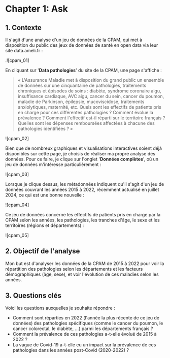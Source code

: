 # Chapter 1: Ask

## 1. Contexte

Il s'agit d'une analyse d'un jeu de données de la CPAM, qui met à disposition du public des jeux de données de santé en open data via leur site data.ameli.fr :

.![cpam_01]

En cliquant sur '**Data pathologies**' du site de la CPAM, une page s'affiche :

> « L'Assurance Maladie met à disposition du grand public un ensemble de données sur une cinquantaine de pathologies, traitements chroniques et épisodes de soins : diabète, syndrome coronaire aigu, insuffisance cardiaque, AVC aigu, cancer du sein, cancer du poumon, maladie de Parkinson, épilepsie, mucoviscidose, traitements anxiolytiques, maternité, etc. Quels sont les effectifs de patients pris en charge pour ces différentes pathologies ? Comment évolue la prévalence ? Comment l'effectif est-il réparti sur le territoire français ? Quelles sont les dépenses remboursées affectées à chacune des pathologies identifiées ? »

![cpam_02]

Bien que de nombreux graphiques et visualisations interactives soient déjà disponibles sur cette page, je choisis de réaliser ma propre analyse des données. Pour ce faire, je clique sur l'onglet '**Données complètes**', où un jeu de données m'intéresse particulièrement :

![cpam_03]

Lorsque je clique dessus, les métadonnées indiquent qu'il s'agit d'un jeu de données couvrant les années 2015 à 2022, récemment actualisé en juillet 2024, ce qui est une bonne nouvelle :

![cpam_04]

Ce jeu de données concerne les effectifs de patients pris en charge par la CPAM selon les années, les pathologies, les tranches d'âge, le sexe et les territoires (régions et départements) :

![cpam_05]


## 2. Objectif de l'analyse

Mon but est d'analyser les données de la CPAM de 2015 à 2022 pour voir la répartition des pathologies selon les départements et les facteurs démographiques (âge, sexe), et voir l'évolution de ces maladies selon les années.


## 3. Questions clés

Voici les questions auxquelles je souhaite répondre :

* Comment sont réparties en 2022 (l'année la plus récente de ce jeu de données) des pathologies spécifiques (comme le cancer du poumon, le cancer colorectal, le diabète, …) parmi les départements français ?
* Comment la prévalence de ces pathologies a-t-elle évolué de 2015 à 2022 ?
* La vague de Covid-19 a-t-elle eu un impact sur la prévalence de ces pathologies dans les années post-Covid (2020-2022) ?
